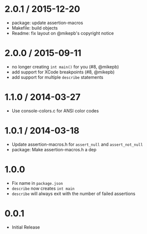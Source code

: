 
2.0.1 / 2015-12-20
==================

  * package: update assertion-macros
  * Makefile: build objects
  * Readme: fix layout on @mikepb's copyright notice

2.0.0 / 2015-09-11
==================

  * no longer creating `int main()` for you (#8, @mikepb)
  * add support for XCode breakpoints (#8, @mikepb)
  * add support for multiple `describe` statements

1.1.0 / 2014-03-27
==================

 * Use console-colors.c for ANSI color codes

1.0.1 / 2014-03-18
==================

 * Update assertion-macros.h for `assert_null` and `assert_not_null`
 * package: Make assertion-macros.h a dep

# 1.0.0

  * Fix name in `package.json`
  * `describe` now creates `int main`
  * `describe` will always exit with the number of failed assertions

# 0.0.1

  * Initial Release
